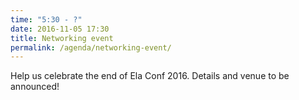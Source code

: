```yaml
---
time: "5:30 - ?"
date: 2016-11-05 17:30
title: Networking event
permalink: /agenda/networking-event/
---
```


Help us celebrate the end of Ela Conf 2016. Details and venue to be announced!